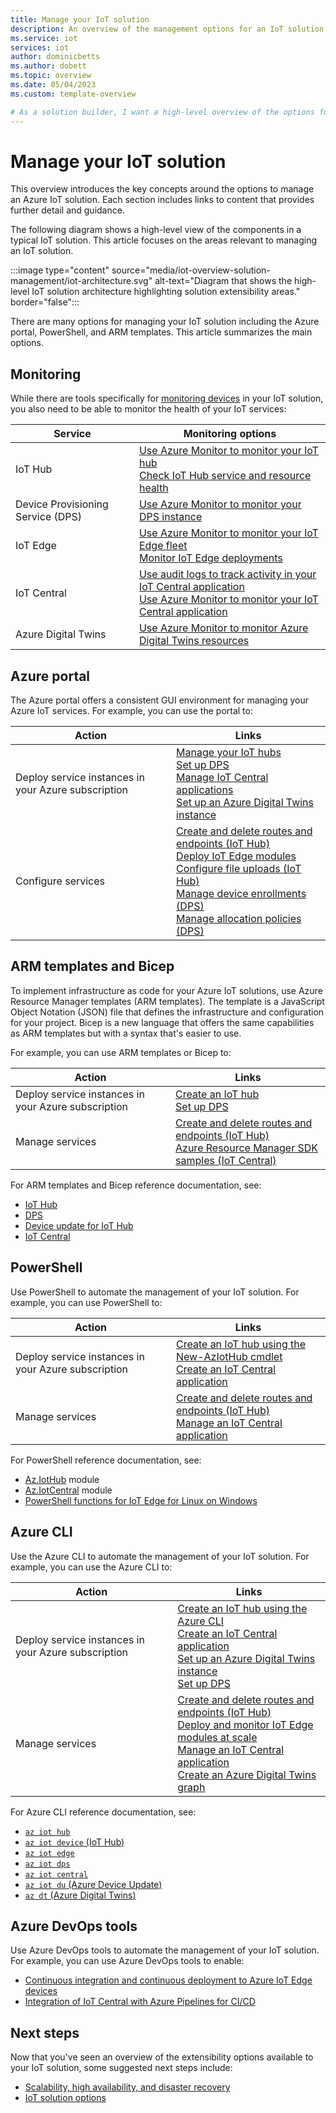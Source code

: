 ```yaml
---
title: Manage your IoT solution
description: An overview of the management options for an IoT solution such as the Azure portal and ARM templates.
ms.service: iot
services: iot
author: dominicbetts
ms.author: dobett
ms.topic: overview
ms.date: 05/04/2023
ms.custom: template-overview

# As a solution builder, I want a high-level overview of the options for managing an IoT solution so that I can easily find relevant content for my scenario.
---
```


# Manage your IoT solution

This overview introduces the key concepts around the options to manage an Azure IoT solution. Each section includes links to content that provides further detail and guidance.

The following diagram shows a high-level view of the components in a typical IoT solution. This article focuses on the areas relevant to managing an IoT solution.

:::image type="content" source="media/iot-overview-solution-management/iot-architecture.svg" alt-text="Diagram that shows the high-level IoT solution architecture highlighting solution extensibility areas." border="false":::

There are many options for managing your IoT solution including the Azure portal, PowerShell, and ARM templates. This article summarizes the main options.

## Monitoring

While there are tools specifically for [monitoring devices](iot-overview-device-management.md#device-monitoring) in your IoT solution, you also need to be able to monitor the health of your IoT services:

| Service | Monitoring options |
|---------|--------------------|
| IoT Hub | [Use Azure Monitor to monitor your IoT hub](../iot-hub/monitor-iot-hub.md) </br> [Check IoT Hub service and resource health](../iot-hub/iot-hub-azure-service-health-integration.md) |
| Device Provisioning Service (DPS) | [Use Azure Monitor to monitor your DPS instance](../iot-dps/monitor-iot-dps.md) |
| IoT Edge | [Use Azure Monitor to monitor your IoT Edge fleet](../iot-edge/how-to-collect-and-transport-metrics.md) </br> [Monitor IoT Edge deployments](../iot-edge/how-to-monitor-iot-edge-deployments.md) |
| IoT Central | [Use audit logs to track activity in your IoT Central application](../iot-central/core/howto-use-audit-logs.md) </br> [Use Azure Monitor to monitor your IoT Central application](../iot-central/core/howto-manage-iot-central-from-portal.md#monitor-application-health) |
| Azure Digital Twins | [Use Azure Monitor to monitor Azure Digital Twins resources](../digital-twins/how-to-monitor.md) |

## Azure portal

The Azure portal offers a consistent GUI environment for managing your Azure IoT services. For example, you can use the portal to:

| Action | Links |
|--------|-------|
| Deploy service instances in your Azure subscription | [Manage your IoT hubs](../iot-hub/iot-hub-create-through-portal.md) </br>[Set up DPS](../iot-dps/quick-setup-auto-provision.md) </br> [Manage IoT Central applications](../iot-central/core/howto-manage-iot-central-from-portal.md) </br> [Set up an Azure Digital Twins instance](../digital-twins/how-to-set-up-instance-portal.md) |
| Configure services | [Create and delete routes and endpoints (IoT Hub)](../iot-hub/how-to-routing-portal.md) </br> [Deploy IoT Edge modules](../iot-edge/how-to-deploy-at-scale.md) </br> [Configure file uploads (IoT Hub)](../iot-hub/iot-hub-configure-file-upload.md) </br> [Manage device enrollments (DPS)](../iot-dps/how-to-manage-enrollments.md) </br> [Manage allocation policies (DPS)](../iot-dps/how-to-use-allocation-policies.md) |

## ARM templates and Bicep

To implement infrastructure as code for your Azure IoT solutions, use Azure Resource Manager templates (ARM templates). The template is a JavaScript Object Notation (JSON) file that defines the infrastructure and configuration for your project. Bicep is a new language that offers the same capabilities as ARM templates but with a syntax that's easier to use.

For example, you can use ARM templates or Bicep to:

| Action | Links |
|--------|-------|
| Deploy service instances in your Azure subscription | [Create an IoT hub](../iot-hub/iot-hub-rm-template-powershell.md) </br> [Set up DPS](../iot-dps/quick-setup-auto-provision-bicep.md) |
| Manage services | [Create and delete routes and endpoints (IoT Hub)](../iot-hub/how-to-routing-arm.md) </br> [Azure Resource Manager SDK samples (IoT Central)](https://github.com/Azure-Samples/azure-iot-central-arm-sdk-samples) |

For ARM templates and Bicep reference documentation, see:

- [IoT Hub](/azure/templates/microsoft.devices/iothubs)
- [DPS](/azure/templates/microsoft.devices/provisioningservices)
- [Device update for IoT Hub](/azure/templates/microsoft.deviceupdate/accounts)
- [IoT Central](/azure/templates/microsoft.iotcentral/iotapps)

## PowerShell

Use PowerShell to automate the management of your IoT solution. For example, you can use PowerShell to:

| Action | Links |
|--------|-------|
| Deploy service instances in your Azure subscription | [Create an IoT hub using the New-AzIotHub cmdlet](../iot-hub/iot-hub-create-using-powershell.md) </br> [Create an IoT Central application](../iot-central/core/howto-manage-iot-central-from-cli.md?tabs=azure-powershell#create-an-application) |
| Manage services | [Create and delete routes and endpoints (IoT Hub)](../iot-hub/how-to-routing-powershell.md) </br> [Manage an IoT Central application](../iot-central/core/howto-manage-iot-central-from-cli.md?tabs=azure-powershell#modify-an-application) |

For PowerShell reference documentation, see:

- [Az.IotHub](/powershell/module/az.iothub/) module
- [Az.IotCentral](/powershell/module/az.iothub/) module
- [PowerShell functions for IoT Edge for Linux on Windows](../iot-edge/reference-iot-edge-for-linux-on-windows-functions.md)

## Azure CLI

Use the Azure CLI to automate the management of your IoT solution. For example, you can use the Azure CLI to:

| Action | Links |
|--------|-------|
| Deploy service instances in your Azure subscription | [Create an IoT hub using the Azure CLI](../iot-hub/iot-hub-create-using-cli.md) </br> [Create an IoT Central application](../iot-central/core/howto-manage-iot-central-from-cli.md?tabs=azure-cli#create-an-application) </br> [Set up an Azure Digital Twins instance](../digital-twins/how-to-set-up-instance-cli.md) </br> [Set up DPS](../iot-dps/quick-setup-auto-provision-cli.md) |
| Manage services | [Create and delete routes and endpoints (IoT Hub)](../iot-hub/how-to-routing-azure-cli.md) </br> [Deploy and monitor IoT Edge modules at scale](../iot-edge/how-to-deploy-cli-at-scale.md) </br> [Manage an IoT Central application](../iot-central/core/howto-manage-iot-central-from-cli.md?tabs=azure-cli#modify-an-application) </br> [Create an Azure Digital Twins graph](../digital-twins/tutorial-command-line-cli.md) |

For Azure CLI reference documentation, see:

- [`az iot hub`](/cli/azure/iot/hub)
- [`az iot device` (IoT Hub)](/cli/azure/iot/device)
- [`az iot edge`](/cli/azure/iot/edge)
- [`az iot dps`](/cli/azure/iot/dps)
- [`az iot central`](/cli/azure/iot/central)
- [`az iot du` (Azure Device Update)](/cli/azure/iot/du)
- [`az dt` (Azure Digital Twins)](/cli/azure/dt)

## Azure DevOps tools

Use Azure DevOps tools to automate the management of your IoT solution. For example, you can use Azure DevOps tools to enable:

- [Continuous integration and continuous deployment to Azure IoT Edge devices](../iot-edge/how-to-continuous-integration-continuous-deployment.md)
- [Integration of IoT Central with Azure Pipelines for CI/CD](../iot-central/core/howto-integrate-with-devops.md)

## Next steps

Now that you've seen an overview of the extensibility options available to your IoT solution, some suggested next steps include:

- [Scalability, high availability, and disaster recovery](iot-overview-scalability-high-availability.md)
- [IoT solution options](iot-introduction.md#solution-options)
